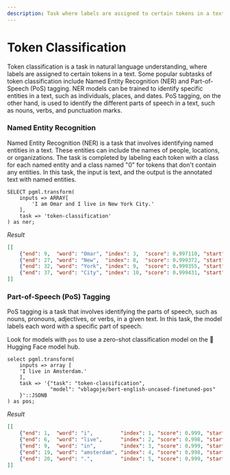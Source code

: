 ```yaml
---
description: Task where labels are assigned to certain tokens in a text.
---
```


# Token Classification

Token classification is a task in natural language understanding, where labels are assigned to certain tokens in a text. Some popular subtasks of token classification include Named Entity Recognition (NER) and Part-of-Speech (PoS) tagging. NER models can be trained to identify specific entities in a text, such as individuals, places, and dates. PoS tagging, on the other hand, is used to identify the different parts of speech in a text, such as nouns, verbs, and punctuation marks.

### Named Entity Recognition

Named Entity Recognition (NER) is a task that involves identifying named entities in a text. These entities can include the names of people, locations, or organizations. The task is completed by labeling each token with a class for each named entity and a class named "0" for tokens that don't contain any entities. In this task, the input is text, and the output is the annotated text with named entities.

```postgresql
SELECT pgml.transform(
    inputs => ARRAY[
        'I am Omar and I live in New York City.'
    ],
    task => 'token-classification'
) as ner;
```

_Result_

```json
[[
    {"end": 9,  "word": "Omar", "index": 3,  "score": 0.997110, "start": 5,  "entity": "I-PER"}, 
    {"end": 27, "word": "New",  "index": 8,  "score": 0.999372, "start": 24, "entity": "I-LOC"}, 
    {"end": 32, "word": "York", "index": 9,  "score": 0.999355, "start": 28, "entity": "I-LOC"}, 
    {"end": 37, "word": "City", "index": 10, "score": 0.999431, "start": 33, "entity": "I-LOC"}
]]
```

### Part-of-Speech (PoS) Tagging

PoS tagging is a task that involves identifying the parts of speech, such as nouns, pronouns, adjectives, or verbs, in a given text. In this task, the model labels each word with a specific part of speech.

Look for models with `pos` to use a zero-shot classification model on the :hugs: Hugging Face model hub.

```postgresql
select pgml.transform(
	inputs => array [
  	'I live in Amsterdam.'
	],
	task => '{"task": "token-classification", 
              "model": "vblagoje/bert-english-uncased-finetuned-pos"
    }'::JSONB
) as pos;
```

_Result_

```json
[[
    {"end": 1,  "word": "i",         "index": 1, "score": 0.999, "start": 0,  "entity": "PRON"},
    {"end": 6,  "word": "live",      "index": 2, "score": 0.998, "start": 2,  "entity": "VERB"},
    {"end": 9,  "word": "in",        "index": 3, "score": 0.999, "start": 7,  "entity": "ADP"},
    {"end": 19, "word": "amsterdam", "index": 4, "score": 0.998, "start": 10, "entity": "PROPN"}, 
    {"end": 20, "word": ".",         "index": 5, "score": 0.999, "start": 19, "entity": "PUNCT"}
]]
```
